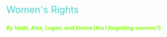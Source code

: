 <p style="color:mediumturquoise;font-size:25px">Women's Rights</p>
<h5 style="color:chartreuse">By Vadir, Alex, Logan, and Emma (Am I forgetting somone?)</h5>
